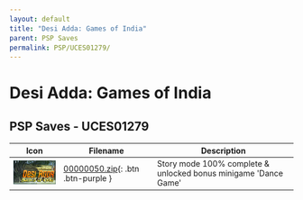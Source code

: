 ```yaml
---
layout: default
title: "Desi Adda: Games of India"
parent: PSP Saves
permalink: PSP/UCES01279/
---
```

# Desi Adda: Games of India

## PSP Saves - UCES01279

| Icon | Filename | Description |
|------|----------|-------------|
| ![Desi Adda: Games of India](ICON0.PNG) | [00000050.zip](00000050.zip){: .btn .btn-purple } | Story mode 100% complete & unlocked bonus minigame 'Dance Game' |
